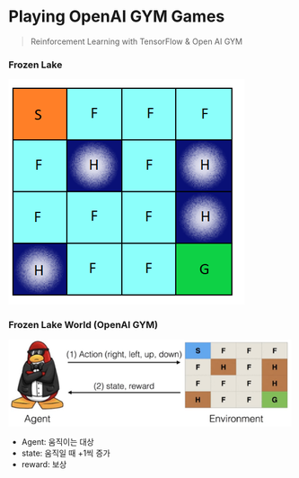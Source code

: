 # Playing OpenAI GYM Games

> Reinforcement Learning with TensorFlow & Open AI GYM



### Frozen Lake

![Frozen Lake: Beginners Guide To Reinforcement Learning With OpenAI Gym](Frozen-Lake.png)



### Frozen Lake World (OpenAI GYM)

![Introduction: Reinforcement Learning with OpenAI Gym](1_S6CG3jyp5rGxMUGw_Bqr3Q.png)

- Agent: 움직이는 대상
- state: 움직일 때 +1씩 증가
- reward: 보상












